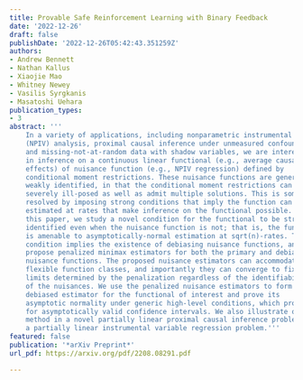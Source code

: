 ```yaml
---
title: Provable Safe Reinforcement Learning with Binary Feedback
date: '2022-12-26'
draft: false
publishDate: '2022-12-26T05:42:43.351259Z'
authors:
- Andrew Bennett
- Nathan Kallus
- Xiaojie Mao
- Whitney Newey
- Vasilis Syrgkanis
- Masatoshi Uehara
publication_types:
- 3
abstract: '''
    In a variety of applications, including nonparametric instrumental variable
    (NPIV) analysis, proximal causal inference under unmeasured confounding,
    and missing-not-at-random data with shadow variables, we are interested
    in inference on a continuous linear functional (e.g., average causal
    effects) of nuisance function (e.g., NPIV regression) defined by
    conditional moment restrictions. These nuisance functions are generally
    weakly identified, in that the conditional moment restrictions can be
    severely ill-posed as well as admit multiple solutions. This is sometimes
    resolved by imposing strong conditions that imply the function can be
    estimated at rates that make inference on the functional possible. In
    this paper, we study a novel condition for the functional to be strongly
    identified even when the nuisance function is not; that is, the functional
    is amenable to asymptotically-normal estimation at sqrt(n)-rates. The
    condition implies the existence of debiasing nuisance functions, and we
    propose penalized minimax estimators for both the primary and debiasing
    nuisance functions. The proposed nuisance estimators can accommodate
    flexible function classes, and importantly they can converge to fixed
    limits determined by the penalization regardless of the identifiability
    of the nuisances. We use the penalized nuisance estimators to form a
    debiased estimator for the functional of interest and prove its
    asymptotic normality under generic high-level conditions, which provide
    for asymptotically valid confidence intervals. We also illustrate our
    method in a novel partially linear proximal causal inference problem and
    a partially linear instrumental variable regression problem.'''
featured: false
publication: '*arXiv Preprint*'
url_pdf: https://arxiv.org/pdf/2208.08291.pdf

---
```

